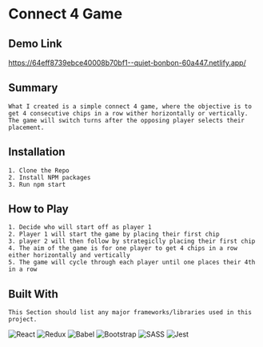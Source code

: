 # Connect 4 Game

## Demo Link
https://64eff8739ebce40008b70bf1--quiet-bonbon-60a447.netlify.app/

## Summary
    What I created is a simple connect 4 game, where the objective is to get 4 consecutive chips in a row wither horizontally or vertically.
    The game will switch turns after the opposing player selects their placement.

## Installation
    1. Clone the Repo
    2. Install NPM packages
    3. Run npm start

## How to Play
    1. Decide who will start off as player 1
    2. Player 1 will start the game by placing their first chip
    3. player 2 will then follow by strategiclly placing their first chip
    4. The aim of the game is for one player to get 4 chips in a row either horizontally and vertically 
    5. The game will cycle through each player until one places their 4th in a row

## Built With
    This Section should list any major frameworks/libraries used in this project.
![React](https://img.shields.io/badge/react-%2320232a.svg?style=for-the-badge&logo=react&logoColor=%2361DAFB)
![Redux](https://img.shields.io/badge/redux-%23593d88.svg?style=for-the-badge&logo=redux&logoColor=white)
![Babel](https://img.shields.io/badge/Babel-F9DC3e?style=for-the-badge&logo=babel&logoColor=black)
![Bootstrap](https://img.shields.io/badge/bootstrap-%238511FA.svg?style=for-the-badge&logo=bootstrap&logoColor=white)
![SASS](https://img.shields.io/badge/SASS-hotpink.svg?style=for-the-badge&logo=SASS&logoColor=white)
![Jest](https://img.shields.io/badge/-jest-%23C21325?style=for-the-badge&logo=jest&logoColor=white)
